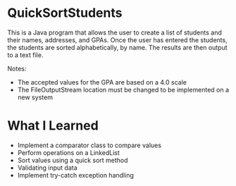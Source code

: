 # QuickSortStudents

This is a Java program that allows the user to create a list of students and their names, addresses, and GPAs. Once the user has entered the students, the students are sorted alphabetically, by name. The results are then output to a text file.

Notes:
* The accepted values for the GPA are based on a 4.0 scale
* The FileOutputStream location must be changed to be implemented on a new system

# What I Learned

* Implement a comparator class to compare values
* Perform operations on a LinkedList
* Sort values using a quick sort method
* Validating input data
* Implement try-catch exception handling

